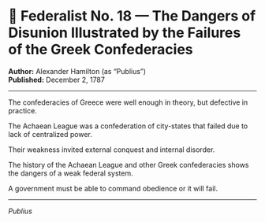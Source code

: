 # 📜 Federalist No. 18 — The Dangers of Disunion Illustrated by the Failures of the Greek Confederacies

**Author:** Alexander Hamilton (as “Publius”)  
**Published:** December 2, 1787

---

The confederacies of Greece were well enough in theory, but defective in practice.

The Achaean League was a confederation of city-states that failed due to lack of centralized power.

Their weakness invited external conquest and internal disorder.

The history of the Achaean League and other Greek confederacies shows the dangers of a weak federal system.

A government must be able to command obedience or it will fail.

---

*Publius*
